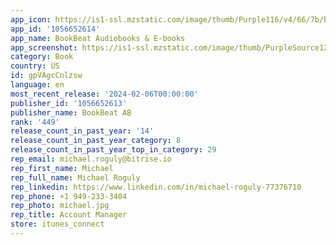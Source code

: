 ```yaml
---
app_icon: https://is1-ssl.mzstatic.com/image/thumb/Purple116/v4/66/7b/bf/667bbf24-5dbe-60e6-f48b-956698954b9c/AppIcon-0-0-1x_U007emarketing-0-7-0-85-220.png/1024x1024bb.png
app_id: '1056652614'
app_name: BookBeat Audiobooks & E-books
app_screenshot: https://is1-ssl.mzstatic.com/image/thumb/PurpleSource126/v4/b2/28/5b/b2285b77-c829-ca1d-0587-8fd01808d2d4/5fd99420-68b5-4562-85b7-eb4c1ac218f6_0_A_IPHONE_65_UK.jpg/1242x2688bb.png
category: Book
country: US
id: gpVAgcCnlzsw
language: en
most_recent_release: '2024-02-06T00:00:00'
publisher_id: '1056652613'
publisher_name: BookBeat AB
rank: '449'
release_count_in_past_year: '14'
release_count_in_past_year_category: 8
release_count_in_past_year_top_in_category: 29
rep_email: michael.roguly@bitrise.io
rep_first_name: Michael
rep_full_name: Michael Roguly
rep_linkedin: https://www.linkedin.com/in/michael-roguly-77376710
rep_phone: +1 949-233-3404
rep_photo: michael.jpg
rep_title: Account Manager
store: itunes_connect
---
```

